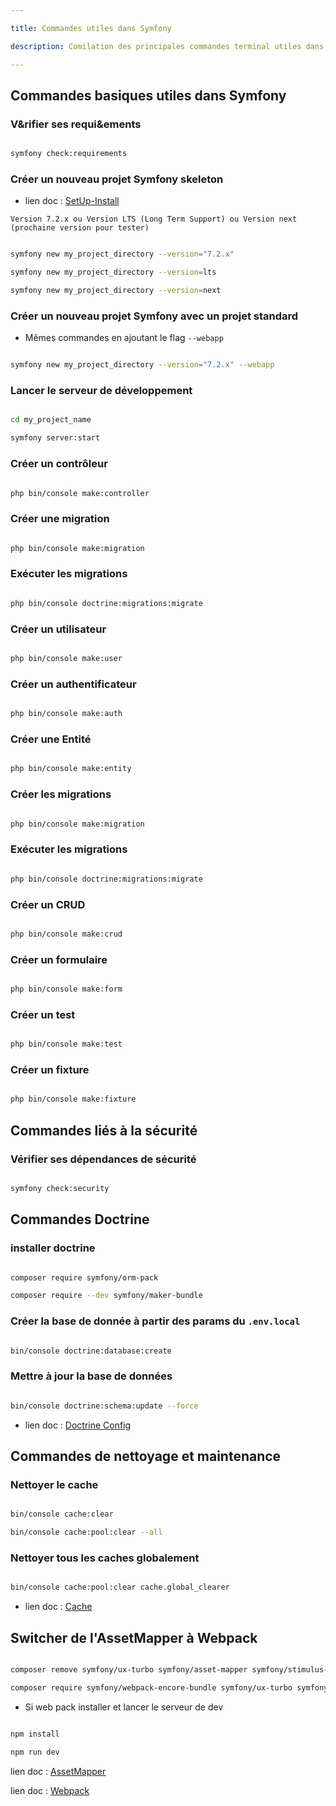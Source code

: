 ```yaml
---

title: Commandes utiles dans Symfony

description: Comilation des principales commandes terminal utiles dans Symfony pour le développement d'applications web - Simon Chabrier

---
```


## Commandes basiques utiles dans Symfony

### V&rifier ses requi&ements

```bash

symfony check:requirements

```

### Créer un nouveau projet Symfony skeleton

- lien doc : [SetUp-Install](https://symfony.com/doc/current/setup.html)

`Version 7.2.x ou Version LTS (Long Term Support) ou Version next (prochaine version pour tester)`

```bash

symfony new my_project_directory --version="7.2.x"

symfony new my_project_directory --version=lts

symfony new my_project_directory --version=next

```

### Créer un nouveau projet Symfony avec un projet standard

- Mêmes commandes en ajoutant le flag `--webapp`

```bash

symfony new my_project_directory --version="7.2.x" --webapp

```

### Lancer le serveur de développement

```bash

cd my_project_name

symfony server:start

```

### Créer un contrôleur

```bash

php bin/console make:controller

```

### Créer une migration

```bash

php bin/console make:migration

```

### Exécuter les migrations

```bash

php bin/console doctrine:migrations:migrate

```

### Créer un utilisateur

```bash

php bin/console make:user

```

### Créer un authentificateur

```bash

php bin/console make:auth

```

### Créer une Entité

```bash

php bin/console make:entity

```

### Créer les migrations

```bash

php bin/console make:migration

```

### Exécuter les migrations

```bash

php bin/console doctrine:migrations:migrate

```

### Créer un CRUD

```bash

php bin/console make:crud

```

### Créer un formulaire

```bash

php bin/console make:form

```

### Créer un test

```bash

php bin/console make:test

```

### Créer un fixture

```bash

php bin/console make:fixture

```

## Commandes liés à la sécurité

### Vérifier ses dépendances de sécurité

```bash

symfony check:security

```

## Commandes Doctrine

### installer doctrine

```bash

composer require symfony/orm-pack

composer require --dev symfony/maker-bundle

```

### Créer la base de donnée à partir des params du `.env.local`

```bash

bin/console doctrine:database:create

```

### Mettre à jour la base de données

```bash

bin/console doctrine:schema:update --force

```

- lien doc : [Doctrine Config](https://symfony.com/doc/current/doctrine.html)

## Commandes de nettoyage et maintenance

### Nettoyer le cache

```bash

bin/console cache:clear

bin/console cache:pool:clear --all

```

### Nettoyer tous les caches globalement

```bash

bin/console cache:pool:clear cache.global_clearer

```

- lien doc : [Cache](https://symfony.com/doc/current/cache.html)

## Switcher de l'AssetMapper à Webpack

```bash

composer remove symfony/ux-turbo symfony/asset-mapper symfony/stimulus-bundle

composer require symfony/webpack-encore-bundle symfony/ux-turbo symfony/stimulus-bundle

```

- Si web pack installer et lancer le serveur de dev

```bash

npm install

npm run dev

```

lien doc : [AssetMapper](https://symfony.com/doc/current/frontend.html#assetmapper)

lien doc : [Webpack](https://symfony.com/doc/current/frontend/encore/installation.html)
